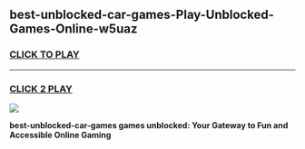 
## best-unblocked-car-games-Play-Unblocked-Games-Online-w5uaz
<h3>
<a href="https://premium76.site?title=best-unblocked-car-games&ref=25A">CLICK TO PLAY</a></h3>
<hr>

<h3>
<a href="https://premium76.site?title=best-unblocked-car-games&ref=25A">CLICK 2 PLAY</a>
  
</h3>

<a href="https://premium76.site?title=best-unblocked-car-games&ref=25A"><img src="https://clearcache.store/games.png"></a>


**best-unblocked-car-games games unblocked: Your Gateway to Fun and Accessible Online Gaming**
